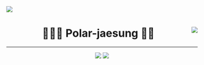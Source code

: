 <img src="https://capsule-render.vercel.app/api?type=waving&color=gradient&height=100&section=footer&text=Im%20Programmer&fontSize=50&fontColor=d6ace6" />


 
<div align="center">
  
  <img align="right" src="https://github-readme-stats.vercel.app/api/top-langs/?username=Polar-jaesung&theme=dracula&exclude_repo=Computer-Science-Engineering&layout=compact&langs_count=10"/>
  
  
  
 
  # 🐓🐻‍❄ Polar-jaesung 🐋🦴
  
  ---
  
 <a href="https://hits.seeyoufarm.com">
 <img src="https://hits.seeyoufarm.com/api/count/incr/badge.svg?url=https%3A%2F%2Fgithub.com%2FPolar-jaesung%2F&count_bg=%233767DA&title_bg=%23141313&icon=github.svg&icon_color=%23E7E7E7&title=Jaesung%27s+Github&edge_flat=false"/></a>
  
 
<img src="https://www.codewars.com/users/Polar-jaesung/badges/small"/>
 
</div>
